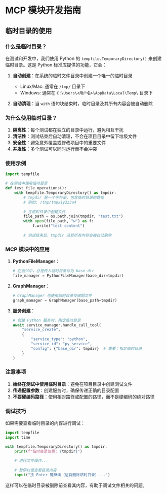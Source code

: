 # MCP 模块开发指南

## 临时目录的使用

### 什么是临时目录？

在测试和开发中，我们使用 Python 的 `tempfile.TemporaryDirectory()` 来创建临时目录。这是 Python 标准库提供的功能，它会：

1. **自动创建**：在系统的临时文件目录中创建一个唯一的临时目录
   - Linux/Mac: 通常在 `/tmp/` 目录下
   - Windows: 通常在 `C:\Users\<用户名>\AppData\Local\Temp\` 目录下

2. **自动清理**：当 `with` 语句块结束时，临时目录及其所有内容会被自动删除

### 为什么使用临时目录？

1. **隔离性**：每个测试都在独立的目录中运行，避免相互干扰
2. **清洁性**：测试结束后自动清理，不会在项目目录中留下垃圾文件
3. **安全性**：避免意外覆盖或修改项目中的重要文件
4. **并发性**：多个测试可以同时运行而不会冲突

### 使用示例

```python
import tempfile

# 在测试中使用临时目录
def test_file_operations():
    with tempfile.TemporaryDirectory() as tmpdir:
        # tmpdir 是一个字符串，包含临时目录的路径
        # 例如: /tmp/tmpx1y2z3a4
        
        # 在临时目录中创建文件
        file_path = os.path.join(tmpdir, "test.txt")
        with open(file_path, "w") as f:
            f.write("test content")
        
        # 测试结束后，tmpdir 及其所有内容会被自动删除
```

### MCP 模块中的应用

1. **PythonFileManager**：
   ```python
   # 在测试中，总是传入临时目录作为 base_dir
   file_manager = PythonFileManager(base_dir=tmpdir)
   ```

2. **GraphManager**：
   ```python
   # GraphManager 也使用临时目录存储图文件
   graph_manager = GraphManager(base_path=tmpdir)
   ```

3. **服务创建**：
   ```python
   # 创建 Python 服务时，指定临时目录
   await service_manager.handle_call_tool(
       "service_create",
       {
           "service_type": "python",
           "service_id": "py_service",
           "config": {"base_dir": tmpdir}  # 重要：指定临时目录
       }
   )
   ```

### 注意事项

1. **始终在测试中使用临时目录**：避免在项目目录中创建测试文件
2. **传递配置参数**：创建服务时，确保传递正确的目录配置
3. **不要硬编码路径**：使用相对路径或配置的路径，而不是硬编码的绝对路径

### 调试技巧

如果需要查看临时目录的内容进行调试：

```python
import tempfile
import time

with tempfile.TemporaryDirectory() as tmpdir:
    print(f"临时目录位置: {tmpdir}")
    
    # 进行文件操作...
    
    # 暂停以便查看目录内容
    input("按 Enter 键继续（这将删除临时目录）...")
```

这样可以在临时目录被删除前查看其内容，有助于调试文件相关的问题。